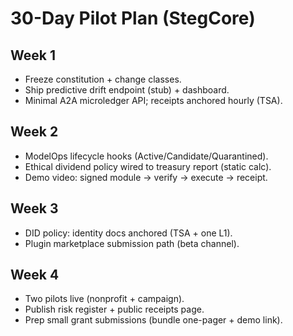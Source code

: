 # 30-Day Pilot Plan (StegCore)

## Week 1
- Freeze constitution + change classes.
- Ship predictive drift endpoint (stub) + dashboard.
- Minimal A2A microledger API; receipts anchored hourly (TSA).

## Week 2
- ModelOps lifecycle hooks (Active/Candidate/Quarantined).
- Ethical dividend policy wired to treasury report (static calc).
- Demo video: signed module → verify → execute → receipt.

## Week 3
- DID policy: identity docs anchored (TSA + one L1).
- Plugin marketplace submission path (beta channel).

## Week 4
- Two pilots live (nonprofit + campaign).
- Publish risk register + public receipts page.
- Prep small grant submissions (bundle one-pager + demo link).
